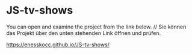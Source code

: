 # JS-tv-shows

You can open and examine the project from the link below. // Sie können das Projekt über den unten stehenden Link öffnen und prüfen.

https://enesskocc.github.io/JS-tv-shows/

